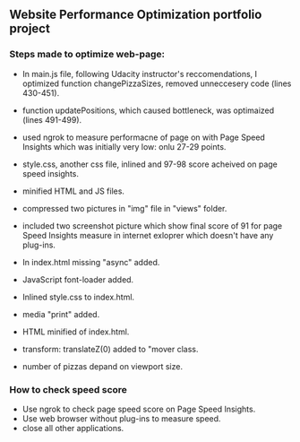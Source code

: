 ## Website Performance Optimization portfolio project

### Steps made to optimize web-page:
- In main.js file, following Udacity instructor's reccomendations, I optimized function changePizzaSizes, removed unneccesery code (lines 430-451).
- function updatePositions, which caused bottleneck, was optimaized (lines 491-499).
- used ngrok to measure performacne of page on with Page Speed Insights which was initially very low: onlu 27-29 points.

- style.css, another css file, inlined and 97-98 score acheived on page speed insights.
- minified HTML and JS files.
- compressed two pictures in "img" file in "views" folder.
- included two screenshot picture which show final score of 91 for page Speed Insights measure in internet exloprer which doesn't have any plug-ins.
- In index.html missing "async" added.
- JavaScript font-loader added.
- Inlined style.css to index.html.
- media "print" added.
- HTML minified of index.html.
- transform: translateZ(0) added to "mover class.
- number of pizzas depand on viewport size.

### How to check speed score
- Use ngrok to check page speed score on Page Speed Insights.
- Use web browser without plug-ins to measure speed.
- close all other applications.
